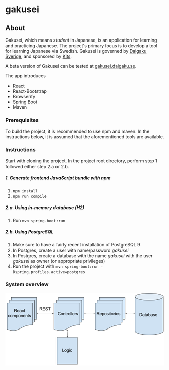 # gakusei

## About
Gakusei, which means _student_ in Japanese, is an application for learning and practicing Japanese.
The project's primary focus is to develop a tool for learning Japanese via Swedish.
Gakusei is governed by [Daigaku Sverige](http://www.daigaku.se), and sponsored by [Kits](https://www.kits.se).

A beta version of Gakusei can be tested at [gakusei.daigaku.se](http://gakusei.daigaku.se).

The app introduces

- React
- React-Bootstrap
- Browserify
- Spring Boot
- Maven

### Prerequisites
To build the project, it is recommended to use npm and maven.
In the instructions below, it is assumed that the aforementioned tools are available. 

### Instructions
Start with cloning the project.
In the project root directory, perform step 1 followed either step 2.a or 2.b.

##### 1. Generate frontend JavaScript bundle with npm

1. ```npm install```
2. ```npm run compile```

##### 2.a. Using in-memory database (H2)

1. Run ```mvn spring-boot:run``` 

##### 2.b. Using PostgreSQL

1. Make sure to have a fairly recent installation of PostgreSQL 9
2. In Postgres, create a user with name/password *gakusei*
3. In Postgres, create a database with the name *gakusei* with the user *gakusei* as owner (or appropriate privileges)
4. Run the project with ```mvn spring-boot:run -Dspring.profiles.active=postgres```

### System overview

![Alt System Overview](./doc/img/GakuseiOverview.png)